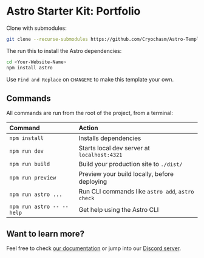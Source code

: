 # Astro Starter Kit: Portfolio

Clone with submodules:
```sh
git clone --recurse-submodules https://github.com/Cryochasm/Astro-Template <Your-Website-Name>
```

The run this to install the Astro dependencies:
```sh
cd <Your-Website-Name>
npm install astro
```

Use `Find and Replace` on `CHANGEME` to make this template your own.

## Commands

All commands are run from the root of the project, from a terminal:

| Command                   | Action                                           |
| :------------------------ | :----------------------------------------------- |
| `npm install`             | Installs dependencies                            |
| `npm run dev`             | Starts local dev server at `localhost:4321`      |
| `npm run build`           | Build your production site to `./dist/`          |
| `npm run preview`         | Preview your build locally, before deploying     |
| `npm run astro ...`       | Run CLI commands like `astro add`, `astro check` |
| `npm run astro -- --help` | Get help using the Astro CLI                     |

## Want to learn more?

Feel free to check [our documentation](https://docs.astro.build) or jump into our [Discord server](https://astro.build/chat).
